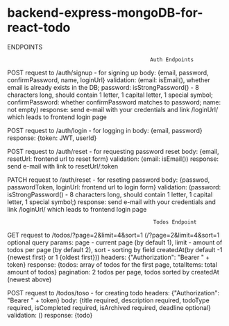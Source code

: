 # backend-express-mongoDB-for-react-todo
ENDPOINTS

                                                  Auth Endpoints
POST request to /auth/signup - for signing up
body: {email, password, confirmPassword, name, loginUrl}
validation: (email: isEmail(), whether email is already exists in the DB;
             password: isStrongPassword() - 8 characters long, should contain 1 letter, 1 capital letter, 1 special symbol;
             confirmPassword: whether confirmPassword matches to password;
             name: not empty)
response: send e-mail with your credentials and link /loginUrl/ which leads to frontend login page 

POST request to /auth/login - for logging in
body: {email, password} 
response: {token: JWT, userId}

POST request to /auth/reset - for requesting password reset
body: {email, resetUrl: frontend url to reset form}
validation: (email: isEmail())
response: send e-mail with link to resetUrl/:token

PATCH request to /auth/reset - for reseting password
body: {passwod, passwordToken, loginUrl:  frontend url to login form}
validation: (password: isStrongPassword() - 8 characters long, should contain 1 letter, 1 capital letter, 1 special symbol;)
response: send e-mail with your credentials and link /loginUrl/ which leads to frontend login page

                                                   Todos Endpoint
                                                   
GET request to /todos/?page=2&limit=4&sort=1
(/?page=2&limit=4&sort=1 optional query params: page - current page (by default 1),
limit - amount of todos per page (by default 2), sort - sorting by field createdAt(by default -1 {newest first} or 1 {oldest first}))
headers: {"Authorization": "Bearer " + token}
response: {todos: array of todos for the first page, totalItems: total amount of todos}
pagination: 2 todos per page, todos sorted by createdAt (newest above)

POST request to /todos/toso - for creating todo
headers: {"Authorization": "Bearer " + token}
body: {title required, description required, todoType required, isCompleted required, isArchived required, deadline optional}
validation: ()
response: {todo}

